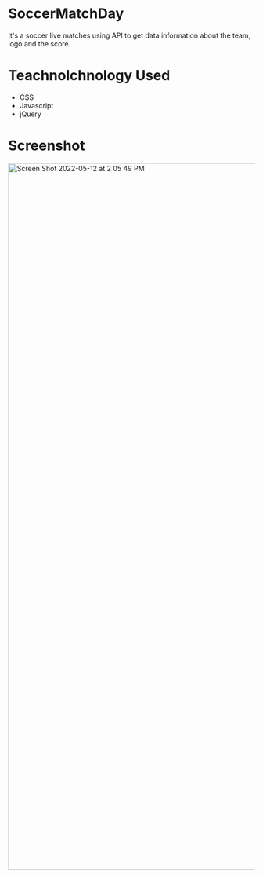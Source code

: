 # SoccerMatchDay
It's a soccer live matches using API to get data information about the team, logo and the score.
# Teachnolchnology Used
* CSS 
* Javascript 
* jQuery
# Screenshot
<img width="1440" alt="Screen Shot 2022-05-12 at 2 05 49 PM" src="https://user-images.githubusercontent.com/60020912/169146185-9f272c8d-1e37-4a9d-9f07-668aa4fcd088.png">
